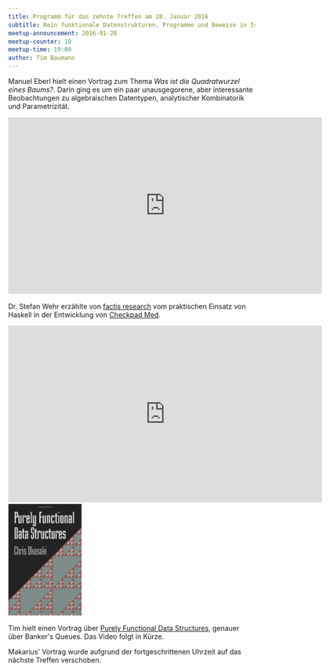```yaml
---
title: Programm für das zehnte Treffen am 28. Januar 2016
subtitle: Rein funktionale Datenstrukturen, Programme und Beweise in Isabelle/HOL, Quadratwurzeln von Bäumen
meetup-announcement: 2016-01-28
meetup-counter: 10
meetup-time: 19:00
author: Tim Baumann
---
```


Manuel Eberl hielt einen Vortrag zum Thema *Was ist die Quadratwurzel eines Baums?*. Darin ging es um ein paar unausgegorene, aber interessante
Beobachtungen zu algebraischen Datentypen, analytischer Kombinatorik und
Parametrizität.

<iframe width="640" height="360" src="https://www.youtube-nocookie.com/embed/flD8Vh2Ghko" frameborder="0" allowfullscreen></iframe>

Dr. Stefan Wehr erzählte von [factis research](http://www.factisresearch.com/) vom praktischen Einsatz von Haskell in der Entwicklung von [Checkpad Med](http://cp-med.com/).

<iframe width="640" height="360" src="https://www.youtube-nocookie.com/embed/XLJQQLKvGF0" frameborder="0" allowfullscreen></iframe>

<div class="right">
  <img width="150" src="/images/pfds.jpg" />
</div>

Tim hielt einen Vortrag über [Purely Functional Data Structures](https://www.cs.cmu.edu/~rwh/theses/okasaki.pdf), genauer über Banker's Queues. Das Video folgt in Kürze.

Makarius' Vortrag wurde aufgrund der fortgeschrittenen Uhrzeit auf das nächste Treffen verschoben.
